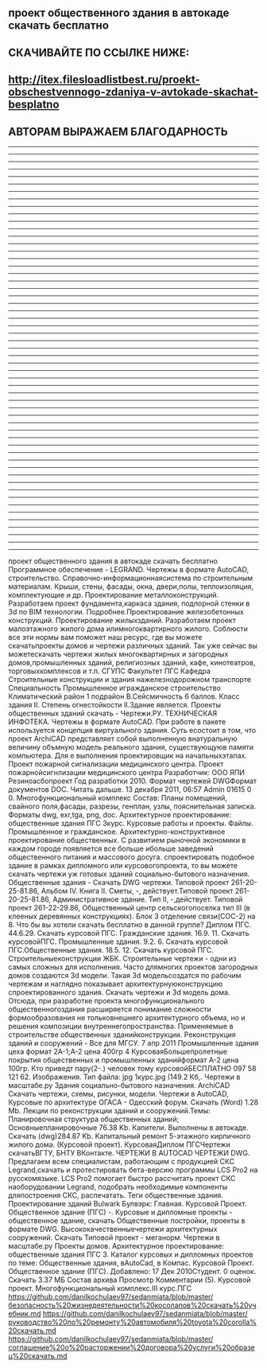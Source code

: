 проект общественного здания в автокаде скачать бесплатно
--------------------------------------------------
СКАЧИВАЙТЕ ПО ССЫЛКЕ НИЖЕ:
--------------------------------------------------
http://itex.filesloadlistbest.ru/proekt-obschestvennogo-zdaniya-v-avtokade-skachat-besplatno
--------------------------------------------------
АВТОРАМ ВЫРАЖАЕМ БЛАГОДАРНОСТЬ
--------------------------------------------------
--------------------------------------------------
--------------------------------------------------
--------------------------------------------------
--------------------------------------------------
--------------------------------------------------
--------------------------------------------------
--------------------------------------------------
--------------------------------------------------
--------------------------------------------------
--------------------------------------------------
--------------------------------------------------
--------------------------------------------------
--------------------------------------------------
--------------------------------------------------
--------------------------------------------------
--------------------------------------------------
--------------------------------------------------
--------------------------------------------------
--------------------------------------------------
--------------------------------------------------
--------------------------------------------------
--------------------------------------------------
--------------------------------------------------
--------------------------------------------------
--------------------------------------------------
--------------------------------------------------
--------------------------------------------------
--------------------------------------------------
--------------------------------------------------
--------------------------------------------------
--------------------------------------------------
--------------------------------------------------
--------------------------------------------------
--------------------------------------------------
--------------------------------------------------
--------------------------------------------------
--------------------------------------------------
--------------------------------------------------
--------------------------------------------------
--------------------------------------------------
--------------------------------------------------
--------------------------------------------------
--------------------------------------------------
--------------------------------------------------
--------------------------------------------------
--------------------------------------------------
--------------------------------------------------
--------------------------------------------------
--------------------------------------------------
--------------------------------------------------
--------------------------------------------------
--------------------------------------------------
--------------------------------------------------
--------------------------------------------------
--------------------------------------------------
проект общественного здания в автокаде скачать бесплатно Программное обеспечение - LEGRAND. Чертежы в формате AutoCAD, строительство. Справочно-информационнаясистема по строительным материалам. Крыши, стены, фасады, окна, двери,полы, теплоизоляция, комплектующие и др. Проектирование металлоконструкций. Разработаем проект фундамента,каркаса здания, подпорной стенки в 3d по BIM технологии. Подробнее.Проектирование железобетонных конструкций. Проектирование жилыхзданий. Разработаем проект малоэтажного жилого дома илимногоквартирного жилого. Соблюсти все эти нормы вам поможет наш ресурс, где вы можете скачатьпроекты домов и чертежи различных зданий. Так уже сейчас вы можетескачать чертежи жилых многоквартирных и загородных домов,промышленных зданий, религиозных зданий, кафе, кинотеатров, торговыхкомплексов и т.п. СГУПС  Факультет ПГС  Кафедра Строительные конструкции и здания нажелезнодорожном транспорте  Специальность Промышленное игражданское строительство  Климатический район 1 подрайон В.Сейсмичность  6 баллов. Класс здания II. Степень огнестойкости  II.Здание является. Проекты общественных зданий скачать - Чертежи.РУ. ТЕХНИЧЕСКАЯ ИНФОТЕКА. Чертежы в формате AutoCAD. При работе в пакете используется концепция виртуального здания. Суть есостоит в том, что проект ArchiCAD представляет собой выполненную внатуральную величину объмную модель реального здания, существующуюв памяти компьютера. Для е выполнения проектировщик на начальныхэтапах. Проект пожарной сигнализации медицинского центра. Проект пожарнойсигнлизации медицинского центра Разработчик: ООО ЯПИ Резиноасбопроект Год разработки  2010. Формат чертежей  DWGФормат документов  DOC. Читать дальше. 13 декабря 2011, 06:57 Admin 01615 0 0. Многофункциональный комплекс Состав: Планы помещений, свайного поля,фасады, разрезы, генплан, узлы, пояснительная записка. Форматы dwg, exr,tga, png, doc. Архитектурное проектирование: общественные здания ПГС 3курс. Курсовые работы и проекты. Файлы. Промышленное и гражданское. Архитектурно-конструктивное проектирование общественных. С развитием рыночной экономики в каждом городе появляется все больше ибольше заведений общественного питания и массового досуга. спроектировать подобное здание в рамках дипломного или курсовогопроекта, то вы можете скачать чертежи уж готовых зданий социально-бытового назначения. Общественные здания - Скачать DWG чертежи. Типовой проект 261-20-25-81.86, Альбом IV. Книга II. Сметы, -, действует.Типовой проект 261-20-25-81.86, Административное здание. Тип II, -,действует. Типовой проект 261-22-29.86, Общественный центр сельскогопоселка тип III (в клееных деревянных конструкциях). Блок 3 отделение связи(СОС-2) на 8. Что бы вы хотели скачать бесплатно в данной группе? Диплом ПГС. 44.6.29. Скачать курсовой ПГС. Гражданские здания. 16.9. 11. Скачать курсовойПГС. Промышленные здания. 9.2. 6. Скачать курсовой ПГС.Общественные здания. 18.5. 12. Скачать курсовой ПГС. Строительныеконструкции ЖБК.
Строительные чертежи - одни из самых сложных для исполнения. Часто длямногих проектов загородных домов создаются 3d модели. Такая 3d модельсоздатся по рабочим чертежам и наглядно показывает архитектурнуюконструкцию спроектированного здания. Скачать чертежи и 3d модель дома. Отсюда, при разработке проекта многофункционального общественногоздания расширяется понимание сложности формообразования не тольковнешнего архитектурного объема, но и решения композиции внутреннегопространства. Применяемые в строительстве общественных зданийконструкции. Реконструкция зданий и сооружений - Все для МГСУ. 7 апр 2011  Промышленные здания цеха формат 2А-1;А-2 цена 400гр 4 КурсоваяБольшепролетные покрытия общественных и промышленных зданийформат А-2 цена 100гр. Кто приведт пару(2-.) человек тому курсовойБЕСПЛАТНО 097 58 121 62. Изображения. Тип файла: jpg 1курс.jpg (149.2 Кб,. Чертежи в масштабе.ру  Здания социально-бытового назначения. ArchiCAD  Скачать чертежи, схемы, рисунки, модели. Чертежи в AutoCAD, Курсовые по архитектуре ОГАСА - Одесский форум. Скачать (Word) 1.28 Mb. Лекции по реконструкции зданий и сооружений.Темы: Планировочная структура общественных зданий; Основныепланировочные  76.38 Kb. Капители. Выполнены в автокаде. Скачать (dwg)284.87 Kb. Капитальный ремонт 5-этажного кирпичного жилого дома. (Курсовой проект). КурсоваяДиплом ПГСЧертежи скачатьВГТУ, БНТУ  ВКонтакте. ЧЕРТЕЖИ В AUTOCAD  ЧЕРТЕЖИ DWG. Предлагаем всем специалистам, работающим с продукцией СКС Legrand,скачать и протестировать бета-версию программы LCS Pro2 на русскомязыке.  LCS Pro2 помогает быстро рассчитать проект СКС наоборудовании Legrand, подобрать необходимые компоненты дляпостроения СКС, распечатать. Теги  общественные здания. Проектирование зданий  Bulwark  Булвэрк: Главная. Курсовой Проект. Общественное здание (ПГС) -. Курсовые и дипломные проекты - общественное здание, скачать
Общественные постройки, проекты в формате DWG. Высококачественныечертежи архитектурных сооружений. Скачать Типовой проект - меганорм. Чертежи в масштабе.ру  Проекты домов. Архитектурное проектирование: общественные здания ПГС 3. Каталог курсовых и дипломных проектов по теме: Общественные здания, вAutoCad, в Компас. Курсовой Проект. Общественное здание (ПГС). Добавлено: 17 Дек 2010Студент. 0 оценок. Скачать 3.37 МБ  Состав архива  Просмотр Комментарии (5). Курсовой проект. Многофункциональный комплекс.III курс.ПГС
https://github.com/danilkochulaev97/sedanmiata/blob/master/безопасность%20жизнедеятельности%20косолапов%20скачать%20учебник.md
https://github.com/danilkochulaev97/sedanmiata/blob/master/руководство%20по%20ремонту%20автомобиля%20toyota%20corolla%20скачать.md
https://github.com/danilkochulaev97/sedanmiata/blob/master/соглашение%20о%20расторжении%20договора%20услуги%20образец%20скачать.md